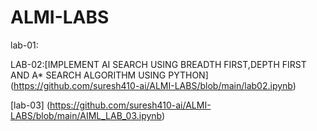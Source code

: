 # ALMI-LABS
lab-01:[](https://github.com/suresh410-ai/ALMI-LABS/blob/main/lab01.ipynb)

LAB-02:[IMPLEMENT AI SEARCH USING BREADTH FIRST,DEPTH FIRST AND A* SEARCH ALGORITHM USING PYTHON]
(https://github.com/suresh410-ai/ALMI-LABS/blob/main/lab02.ipynb)

[lab-03]
(https://github.com/suresh410-ai/ALMI-LABS/blob/main/AIML_LAB_03.ipynb)

